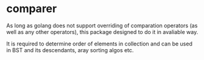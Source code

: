 # comparer

As long as golang does not support overriding of comparation operators (as well as any other operators), this package designed to do it in avaliable way.

It is required to determine order of elements in collection and can be used in BST and its descendants, aray sorting algos etc.